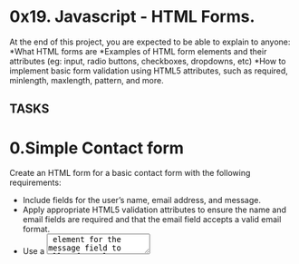 # 0x19. Javascript - HTML Forms.
At the end of this project, you are expected to be able to explain to anyone:
*What HTML forms are
*Examples of HTML form elements and their attributes (eg: input, radio buttons, checkboxes, dropdowns, etc)
*How to implement basic form validation using HTML5 attributes, such as required, minlength, maxlength, pattern, and more.

## TASKS ##
<h1>0.Simple Contact form</h1>
<p>Create an HTML form for a basic contact form with the following requirements:</p>
<ul>
<li>Include fields for the user’s name, email address, and message.</li>
<li>Apply appropriate HTML5 validation attributes to ensure the name and email fields are required and that the email field accepts a valid email format.</li>
<li>Use a <textarea> element for the message field to allow for a long description and not limit it to just one line.</li>
<li>Add a submit button to submit the form.</li>
</ul>
<h2>Repo</h2>
<ul>
<li>GitHub repository: alx_html_css</li>
<li>Directory: html_forms</li>
<li>File: 0-contact-form.html</li>
</ul>
<h1>1. Registration Form</h1>
#mandatory#
<p>Design an HTML registration form with the following specifications:</p>
<ul>
<li>
Include fields for the user’s name, email, password, and confirm password.</li>
<li>Implement HTML5 validation attributes to ensure all fields are required,</li>
<li>And the email field accepts a valid email format, and the password fields match.</li>
<li>Use appropriate input types (e.g., email, password) and labels for each field.</li>
</ul>
<h2>Repo:</h2>
<ul>
<li>
GitHub repository: alx_html_css</li>
<li>Directory: html_forms</li>
<li>File: 1-registration-form.html</li>
</ul>
<h1>2. Subscription Form with Radio Buttons</h1>
#mandatory#
Build an HTML form for a subscription with the following criteria:
<ul>
<li>Include fields for the user’s name, email, and subscription preference (monthly, yearly).</li>
<li>Utilize radio buttons for the subscription preference and ensure that the user can only select one option.</li>
<li>Apply HTML5 validation to ensure all fields are required and the email field accepts a valid email format.</li>
</ul>
<h2>Repo:</h2>
<ul>
<li>GitHub repository: alx_html_css</li>
<li>Directory: html_forms</li>
<li>File: 2-subscription-form.html</li>
</ul>
<h1>3. Feedback Form with Checkboxes and File Upload</h1>
#mandatory#
Develop an HTML feedback form with checkboxes to capture user opinions and the ability to upload a file:
<ul>
<li>
Include fields for the user’s name, email, checkboxes for various feedback options (e.g., excellent, good, average, poor), and a file upload field.</li>
<li>Ensure that the user can select multiple checkboxes.</li>
<li>Specify the file upload field using the <input type="file"> element.</li>
<li>Implement HTML5 validation to ensure the name, email, at least one checkbox, and a file are filled out.</li>
</ul>
<h2>Repo:</h2>
<ul>
<li>GitHub repository: alx_html_css</li>
<li>Directory: html_forms</li>
<li>File: 3-feedback-form.html</li>
</ul>
<h1>4. Survey Form with Select Dropdown, Time, and Date Selection</h1>
#mandatory#
Design an HTML survey form with a select dropdown to collect user preferences, along with time and date selection:
<ul>
<li>
Include fields for the user’s name, email, a select dropdown for their favorite color (options: red, blue, green), and separate fields for time and date selection.</li>
<li>Apply HTML5 validation to ensure all fields are required, including the select dropdown, time, and date fields.</li>

<li>To implement the time and date selection, use the following input types:

**For time: <input type="time">**

**For date: <input type="date">**
</li>
</ul>
<h2>Repo:</h2>
<ul>
<li>GitHub repository: alx_html_css</li>
<li>Directory: html_forms</li>
<li>File: 4-survery-form.html</li>
</ul>